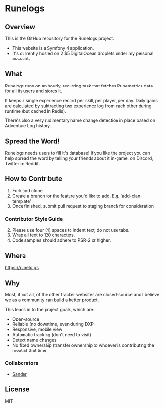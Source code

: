 # Runelogs

## Overview

This is the GitHub repository for the Runelogs project.

* This website is a Symfony 4 application.
* It's currently hosted on 2 $5 DigitalOcean droplets under my personal account.

## What

Runelogs runs on an hourly, recurring task that fetches Runemetrics data for all its users and stores it.

It keeps a single experience record per skill, per player, per day. Daily gains are calculated by subtracting two experience log from each other during runtime (but cached in Redis).

There's also a very rudimentary name change detection in place based on Adventure Log history.

## Spread the Word!

Runelogs needs users to fill it's database! If you like the project you can help spread the word by telling your friends about it in-game, on Discord, Twitter or Reddit.

## How to Contribute

1. Fork and clone
2. Create a branch for the feature you'd like to add. E.g. 'add-clan-template'
3. Once finished, submit pull request to staging branch for consideration

### Contributor Style Guide

2. Please use four (4) spaces to indent text; do not use tabs.
3. Wrap all text to 120 characters.
4. Code samples should adhere to PSR-2 or higher.

## Where

<https://runelo.gs>

## Why

Most, if not all, of the other tracker websites are closed-source and I believe we as a community can build a better product.

This leads in to the project goals, which are:
* Open-source
* Reliable (no downtime, even during DXP)
* Responsive, mobile view
* Automatic tracking (don't need to visit)
* Detect name changes
* No fixed ownership (transfer ownership to whoever is contributing the most at that time)

### Collaborators

* [Sander](https://twitter.com/dreadnip)

## License

MIT